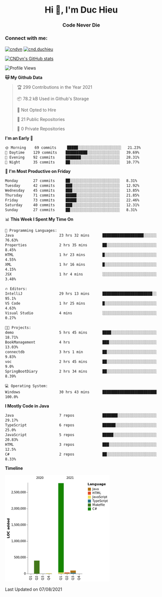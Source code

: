 <h1 align="center">Hi 👋, I'm Duc Hieu</h1>
<h3 align="center">Code Never Die</h3>

<h3 align="left">Connect with me:</h3>
<p align="left">
<a href="https://linkedin.com/in/cndvn" target="blank"><img align="center" src="https://img.shields.io/badge/LinkedIn-0077B5?style=for-the-badge&logo=linkedin&logoColor=white" alt="cndvn"/></a>
<a href="https://fb.com/cnd.duchieu" target="blank"><img align="center" src="https://img.shields.io/badge/Facebook-1877F2?style=for-the-badge&logo=facebook&logoColor=white" alt="cnd.duchieu"/></a>
</p>

[![CNDvn's GitHub stats](https://github-readme-stats.vercel.app/api?username=cndvn)](https://github.com/anuraghazra/github-readme-stats)

<!--START_SECTION:waka-->
![Profile Views](http://img.shields.io/badge/Profile%20Views-3-blue)

**🐱 My Github Data** 

> 🏆 299 Contributions in the Year 2021
 > 
> 📦 78.2 kB Used in Github's Storage 
 > 
> 🚫 Not Opted to Hire
 > 
> 📜 21 Public Repositories 
 > 
> 🔑 0 Private Repositories  
 > 
**I'm an Early 🐤** 

```text
🌞 Morning    69 commits     █████░░░░░░░░░░░░░░░░░░░░   21.23% 
🌆 Daytime    129 commits    ██████████░░░░░░░░░░░░░░░   39.69% 
🌃 Evening    92 commits     ███████░░░░░░░░░░░░░░░░░░   28.31% 
🌙 Night      35 commits     ██░░░░░░░░░░░░░░░░░░░░░░░   10.77%

```
📅 **I'm Most Productive on Friday** 

```text
Monday       27 commits     ██░░░░░░░░░░░░░░░░░░░░░░░   8.31% 
Tuesday      42 commits     ███░░░░░░░░░░░░░░░░░░░░░░   12.92% 
Wednesday    45 commits     ███░░░░░░░░░░░░░░░░░░░░░░   13.85% 
Thursday     71 commits     █████░░░░░░░░░░░░░░░░░░░░   21.85% 
Friday       73 commits     █████░░░░░░░░░░░░░░░░░░░░   22.46% 
Saturday     40 commits     ███░░░░░░░░░░░░░░░░░░░░░░   12.31% 
Sunday       27 commits     ██░░░░░░░░░░░░░░░░░░░░░░░   8.31%

```


📊 **This Week I Spent My Time On** 

```text
💬 Programming Languages: 
Java                     23 hrs 32 mins      ███████████████████░░░░░░   76.63% 
Properties               2 hrs 35 mins       ██░░░░░░░░░░░░░░░░░░░░░░░   8.45% 
HTML                     1 hr 23 mins        █░░░░░░░░░░░░░░░░░░░░░░░░   4.55% 
XML                      1 hr 16 mins        █░░░░░░░░░░░░░░░░░░░░░░░░   4.15% 
JSX                      1 hr 4 mins         ░░░░░░░░░░░░░░░░░░░░░░░░░   3.48%

🔥 Editors: 
IntelliJ                 29 hrs 13 mins      ███████████████████████░░   95.1% 
VS Code                  1 hr 25 mins        █░░░░░░░░░░░░░░░░░░░░░░░░   4.63% 
Visual Studio            4 mins              ░░░░░░░░░░░░░░░░░░░░░░░░░   0.27%

🐱‍💻 Projects: 
demo                     5 hrs 45 mins       ████░░░░░░░░░░░░░░░░░░░░░   18.71% 
BookManagement           4 hrs               ███░░░░░░░░░░░░░░░░░░░░░░   13.03% 
connectdb                3 hrs 1 min         ██░░░░░░░░░░░░░░░░░░░░░░░   9.83% 
voc                      2 hrs 45 mins       ██░░░░░░░░░░░░░░░░░░░░░░░   9.0% 
SpringBootDiary          2 hrs 34 mins       ██░░░░░░░░░░░░░░░░░░░░░░░   8.39%

💻 Operating System: 
Windows                  30 hrs 43 mins      █████████████████████████   100.0%

```

**I Mostly Code in Java** 

```text
Java                     7 repos             ███████░░░░░░░░░░░░░░░░░░   29.17% 
TypeScript               6 repos             ██████░░░░░░░░░░░░░░░░░░░   25.0% 
JavaScript               5 repos             █████░░░░░░░░░░░░░░░░░░░░   20.83% 
HTML                     3 repos             ███░░░░░░░░░░░░░░░░░░░░░░   12.5% 
C#                       2 repos             ██░░░░░░░░░░░░░░░░░░░░░░░   8.33%

```


**Timeline**

![Chart not found](https://raw.githubusercontent.com/CNDvn/CNDvn/main/charts/bar_graph.png) 


 Last Updated on 07/08/2021
<!--END_SECTION:waka-->
